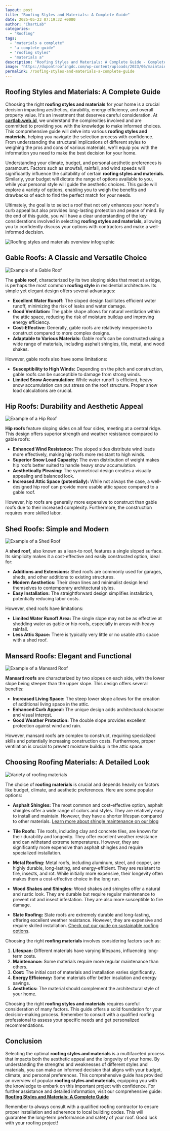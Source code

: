 ```yaml
---
layout: post
title: "Roofing Styles and Materials: A Complete Guide"
date: 2025-05-23 07:19:32 +0000
author: "ChartLab"
categories:
  - "Roofing"
tags:
  - "materials a complete"
  - "a complete guide"
  - "roofing styles"
  - "materials a"
description: "Roofing Styles and Materials: A Complete Guide - Complete guide and comprehensive analysis"
image: "https://dupontroofingdc.com/wp-content/uploads/2023/06/maintainance-of-mansard-roof-types.jpg"
permalink: /roofing-styles-and-materials-a-complete-guide
---
```


## Roofing Styles and Materials: A Complete Guide

<!--more-->

Choosing the right **roofing styles and materials** for your home is a crucial decision impacting aesthetics, durability, energy efficiency, and overall property value.  It's an investment that deserves careful consideration. At [**cartlab.web.id**](https://cartlab.web.id), we understand the complexities involved and are committed to providing you with the knowledge to make informed choices.  This comprehensive guide will delve into various **roofing styles and materials**, helping you navigate the selection process with confidence.  From understanding the structural implications of different styles to weighing the pros and cons of various materials, we'll equip you with the information you need to make the best decision for your home.


Understanding your climate, budget, and personal aesthetic preferences is paramount.  Factors such as snowfall, rainfall, and wind speeds will significantly influence the suitability of certain **roofing styles and materials**.  Similarly, your budget will dictate the range of options available to you, while your personal style will guide the aesthetic choices.  This guide will explore a variety of options, enabling you to weigh the benefits and drawbacks of each to find the perfect match for your needs.


Ultimately, the goal is to select a roof that not only enhances your home's curb appeal but also provides long-lasting protection and peace of mind.  By the end of this guide, you will have a clear understanding of the key considerations involved in selecting **roofing styles and materials**, allowing you to confidently discuss your options with contractors and make a well-informed decision.



![Roofing styles and materials overview infographic](https://rhodenroofing.com/wp-content/uploads/2020/12/5-1280x1810.png)


## Gable Roofs: A Classic and Versatile Choice

![Example of a Gable Roof](https://constructionor.com/wp-content/uploads/2022/06/Gable-Roof.jpg)

The **gable roof**, characterized by its two sloping sides that meet at a ridge, is perhaps the most common **roofing style** in residential architecture.  Its simple yet elegant design offers several advantages:

* **Excellent Water Runoff:** The sloped design facilitates efficient water runoff, minimizing the risk of leaks and water damage.
* **Good Ventilation:** The gable shape allows for natural ventilation within the attic space, reducing the risk of moisture buildup and improving energy efficiency.
* **Cost-Effective:**  Generally, gable roofs are relatively inexpensive to construct compared to more complex designs.
* **Adaptable to Various Materials:** Gable roofs can be constructed using a wide range of materials, including asphalt shingles, tile, metal, and wood shakes.

However, gable roofs also have some limitations:

* **Susceptibility to High Winds:**  Depending on the pitch and construction, gable roofs can be susceptible to damage from strong winds.
* **Limited Snow Accumulation:** While water runoff is efficient, heavy snow accumulation can put stress on the roof structure.  Proper snow load calculations are crucial.


## Hip Roofs: Durability and Aesthetic Appeal

![Example of a Hip Roof](https://i1.wp.com/www.roofingcalc.com/wp-content/uploads/2015/10/Roof-Types-Diagram.png?ssl=1)

**Hip roofs** feature sloping sides on all four sides, meeting at a central ridge. This design offers superior strength and weather resistance compared to gable roofs:

* **Enhanced Wind Resistance:** The sloped sides distribute wind loads more effectively, making hip roofs more resistant to high winds.
* **Superior Snow Load Capacity:**  The even distribution of weight makes hip roofs better suited to handle heavy snow accumulation.
* **Aesthetically Pleasing:** The symmetrical design creates a visually appealing and balanced look.
* **Increased Attic Space (potentially):** While not always the case, a well-designed hip roof can provide more usable attic space compared to a gable roof.

However, hip roofs are generally more expensive to construct than gable roofs due to their increased complexity.  Furthermore, the construction requires more skilled labor.


## Shed Roofs: Simple and Modern

![Example of a Shed Roof](https://allenportablebuildings.com/wp-content/uploads/2024/05/shed-roof-styles.jpeg)

A **shed roof**, also known as a lean-to roof, features a single sloped surface.  Its simplicity makes it a cost-effective and easily constructed option, ideal for:

* **Additions and Extensions:** Shed roofs are commonly used for garages, sheds, and other additions to existing structures.
* **Modern Aesthetics:** Their clean lines and minimalist design lend themselves to contemporary architectural styles.
* **Easy Installation:** The straightforward design simplifies installation, potentially reducing labor costs.

However, shed roofs have limitations:

* **Limited Water Runoff Area:** The single slope may not be as effective at shedding water as gable or hip roofs, especially in areas with heavy rainfall.
* **Less Attic Space:**  There is typically very little or no usable attic space with a shed roof.


## Mansard Roofs: Elegant and Functional

![Example of a Mansard Roof](https://dupontroofingdc.com/wp-content/uploads/2023/06/maintainance-of-mansard-roof-types.jpg)

**Mansard roofs** are characterized by two slopes on each side, with the lower slope being steeper than the upper slope. This design offers several benefits:

* **Increased Living Space:** The steep lower slope allows for the creation of additional living space in the attic.
* **Enhanced Curb Appeal:** The unique design adds architectural character and visual interest.
* **Good Weather Protection:**  The double slope provides excellent protection against wind and rain.

However, mansard roofs are complex to construct, requiring specialized skills and potentially increasing construction costs.  Furthermore, proper ventilation is crucial to prevent moisture buildup in the attic space.


## Choosing Roofing Materials: A Detailed Look

![Variety of roofing materials](https://view.publitas.com/19871/864763/pages/a251df13110d1be8f04bef6c6d65cd8fd1494600-at1600.jpg)

The choice of **roofing materials** is crucial and depends heavily on factors like budget, climate, and aesthetic preferences.  Here are some popular options:

* **Asphalt Shingles:** The most common and cost-effective option, asphalt shingles offer a wide range of colors and styles.  They are relatively easy to install and maintain.  However, they have a shorter lifespan compared to other materials.  [Learn more about shingle maintenance on our blog](cartlab.web.id/blog-post-about-shingle-maintenance)

* **Tile Roofs:** Tile roofs, including clay and concrete tiles, are known for their durability and longevity. They offer excellent weather resistance and can withstand extreme temperatures. However, they are significantly more expensive than asphalt shingles and require specialized installation.

* **Metal Roofing:** Metal roofs, including aluminum, steel, and copper, are highly durable, long-lasting, and energy-efficient. They are resistant to fire, insects, and rot.  While initially more expensive, their longevity often makes them a cost-effective choice in the long run.

* **Wood Shakes and Shingles:** Wood shakes and shingles offer a natural and rustic look.  They are durable but require regular maintenance to prevent rot and insect infestation.  They are also more susceptible to fire damage.

* **Slate Roofing:** Slate roofs are extremely durable and long-lasting, offering excellent weather resistance.  However, they are expensive and require skilled installation.  [Check out our guide on sustainable roofing options](cartlab.web.id/sustainable-roofing-options).

Choosing the right **roofing materials** involves considering factors such as:

1. **Lifespan:**  Different materials have varying lifespans, influencing long-term costs.
2. **Maintenance:** Some materials require more regular maintenance than others.
3. **Cost:**  The initial cost of materials and installation varies significantly.
4. **Energy Efficiency:**  Some materials offer better insulation and energy savings.
5. **Aesthetics:**  The material should complement the architectural style of your home.


Choosing the right **roofing styles and materials** requires careful consideration of many factors.  This guide offers a solid foundation for your decision-making process.  Remember to consult with a qualified roofing professional to assess your specific needs and get personalized recommendations.


## Conclusion

Selecting the optimal **roofing styles and materials** is a multifaceted process that impacts both the aesthetic appeal and the longevity of your home.  By understanding the strengths and weaknesses of different styles and materials, you can make an informed decision that aligns with your budget, climate, and personal preferences.  This comprehensive guide has provided an overview of popular **roofing styles and materials**, equipping you with the knowledge to embark on this important project with confidence.  For further assistance and detailed information, visit our comprehensive guide: [**Roofing Styles and Materials: A Complete Guide**](cartlab.web.id/roofing-styles-and-materials-a-complete-guide)

Remember to always consult with a qualified roofing contractor to ensure proper installation and adherence to local building codes.  This will guarantee the long-term performance and safety of your roof.  Good luck with your roofing project!
